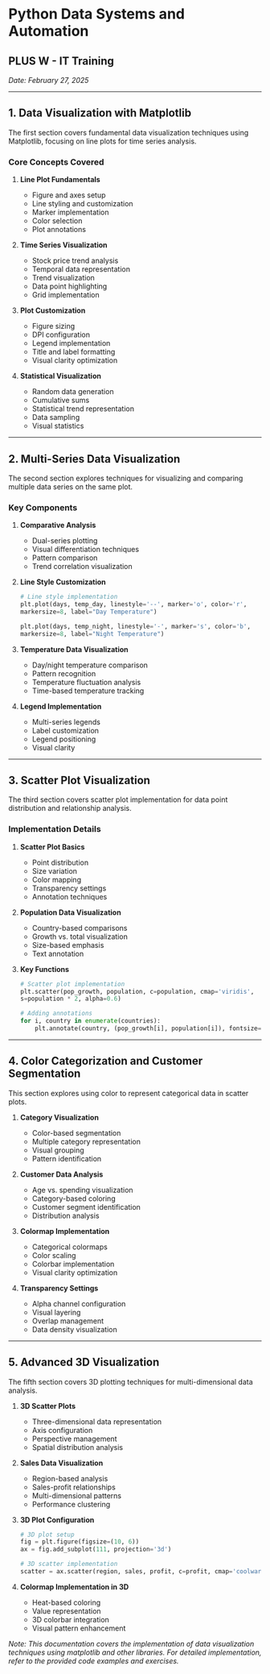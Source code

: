 # Python Data Systems and Automation
## PLUS W - IT Training
*Date: February 27, 2025*

---

## 1. Data Visualization with Matplotlib
The first section covers fundamental data visualization techniques using Matplotlib, focusing on line plots for time series analysis.

### Core Concepts Covered

1. **Line Plot Fundamentals**
   - Figure and axes setup
   - Line styling and customization
   - Marker implementation
   - Color selection
   - Plot annotations

2. **Time Series Visualization**
   - Stock price trend analysis
   - Temporal data representation
   - Trend visualization
   - Data point highlighting
   - Grid implementation

3. **Plot Customization**
   - Figure sizing
   - DPI configuration
   - Legend implementation
   - Title and label formatting
   - Visual clarity optimization

4. **Statistical Visualization**
   - Random data generation
   - Cumulative sums
   - Statistical trend representation
   - Data sampling
   - Visual statistics

---

## 2. Multi-Series Data Visualization
The second section explores techniques for visualizing and comparing multiple data series on the same plot.

### Key Components

1. **Comparative Analysis**
   - Dual-series plotting
   - Visual differentiation techniques
   - Pattern comparison
   - Trend correlation visualization

2. **Line Style Customization**
   ```python
   # Line style implementation
   plt.plot(days, temp_day, linestyle='--', marker='o', color='r',
   markersize=8, label="Day Temperature")
   
   plt.plot(days, temp_night, linestyle='-', marker='s', color='b',
   markersize=8, label="Night Temperature")
   ```

3. **Temperature Data Visualization**
   - Day/night temperature comparison
   - Pattern recognition
   - Temperature fluctuation analysis
   - Time-based temperature tracking

4. **Legend Implementation**
   - Multi-series legends
   - Label customization
   - Legend positioning
   - Visual clarity

---

## 3. Scatter Plot Visualization
The third section covers scatter plot implementation for data point distribution and relationship analysis.

### Implementation Details

1. **Scatter Plot Basics**
   - Point distribution
   - Size variation
   - Color mapping
   - Transparency settings
   - Annotation techniques

2. **Population Data Visualization**
   - Country-based comparisons
   - Growth vs. total visualization
   - Size-based emphasis
   - Text annotation

3. **Key Functions**
   ```python
   # Scatter plot implementation
   plt.scatter(pop_growth, population, c=population, cmap='viridis',
   s=population * 2, alpha=0.6)
   
   # Adding annotations
   for i, country in enumerate(countries):
       plt.annotate(country, (pop_growth[i], population[i]), fontsize=10, ha='right')
   ```

---

## 4. Color Categorization and Customer Segmentation
This section explores using color to represent categorical data in scatter plots.

1. **Category Visualization**
   - Color-based segmentation
   - Multiple category representation
   - Visual grouping
   - Pattern identification

2. **Customer Data Analysis**
   - Age vs. spending visualization
   - Category-based coloring
   - Customer segment identification
   - Distribution analysis

3. **Colormap Implementation**
   - Categorical colormaps
   - Color scaling
   - Colorbar implementation
   - Visual clarity optimization

4. **Transparency Settings**
   - Alpha channel configuration
   - Visual layering
   - Overlap management
   - Data density visualization

---

## 5. Advanced 3D Visualization
The fifth section covers 3D plotting techniques for multi-dimensional data analysis.

1. **3D Scatter Plots**
   - Three-dimensional data representation
   - Axis configuration
   - Perspective management
   - Spatial distribution analysis

2. **Sales Data Visualization**
   - Region-based analysis
   - Sales-profit relationships
   - Multi-dimensional patterns
   - Performance clustering

3. **3D Plot Configuration**
   ```python
   # 3D plot setup
   fig = plt.figure(figsize=(10, 6))
   ax = fig.add_subplot(111, projection='3d')
   
   # 3D scatter implementation
   scatter = ax.scatter(region, sales, profit, c=profit, cmap='coolwarm', s=50, alpha=0.7)
   ```

4. **Colormap Implementation in 3D**
   - Heat-based coloring
   - Value representation
   - 3D colorbar integration
   - Visual pattern enhancement




*Note: This documentation covers the implementation of data visualization techniques using matplotlib and other libraries. For detailed implementation, refer to the provided code examples and exercises.*